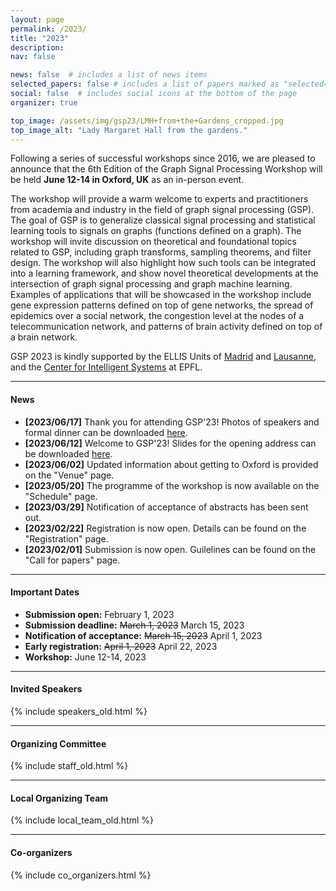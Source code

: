 ```yaml
---
layout: page
permalink: /2023/
title: "2023"
description: 
nav: false

news: false  # includes a list of news items
selected_papers: false # includes a list of papers marked as "selected={true}"
social: false  # includes social icons at the bottom of the page
organizer: true

top_image: /assets/img/gsp23/LMH+from+the+Gardens_cropped.jpg
top_image_alt: "Lady Margaret Hall from the gardens."
---
```


Following a series of successful workshops since 2016, we are pleased to announce that the 6th Edition of the Graph Signal Processing Workshop will be held **June 12-14 in Oxford, UK** as an in-person event.

The workshop will provide a warm welcome to experts and practitioners from academia and industry in the field of graph signal processing (GSP). The goal of GSP is to generalize classical signal processing and statistical learning tools to signals on graphs (functions defined on a graph). The workshop will invite discussion on theoretical and foundational topics related to GSP, including graph transforms, sampling theorems, and filter design. The workshop will also highlight how such tools can be integrated into a learning framework, and show novel theoretical developments at the intersection of graph signal processing and graph machine learning. Examples of applications that will be showcased in the workshop include gene expression patterns defined on top of gene networks, the spread of epidemics over a social network, the congestion level at the nodes of a telecommunication network, and patterns of brain activity defined on top of a brain network.

GSP 2023 is kindly supported by the ELLIS Units of [Madrid](https://ellismadrid.es) and [Lausanne](https://www.epfl.ch/research/domains/epfl-ellis/), and the [Center for Intelligent Systems](https://www.epfl.ch/research/domains/cis/) at EPFL.

---
#### News
+ **[2023/06/17]** Thank you for attending GSP'23! Photos of speakers and formal dinner can be downloaded [here](https://www.dropbox.com/sh/uiktctu2s86tkwa/AAB3ZKZHyq_nTNnD4QlMZym1a?dl=0).
+ **[2023/06/12]** Welcome to GSP'23! Slides for the opening address can be downloaded [here](https://gspworkshop.org/assets/pdf/opening.pdf).
+ **[2023/06/02]** Updated information about getting to Oxford is provided on the "Venue" page.
+ **[2023/05/20]** The programme of the workshop is now available on the "Schedule" page.
+ **[2023/03/29]** Notification of acceptance of abstracts has been sent out.
+ **[2023/02/22]** Registration is now open. Details can be found on the "Registration" page.
+ **[2023/02/01]** Submission is now open. Guilelines can be found on the "Call for papers" page.

---
#### Important Dates
+ **Submission open:** February 1, 2023
+ **Submission deadline:** <s>March 1, 2023</s> March 15, 2023
+ **Notification of acceptance:** <s>March 15, 2023</s> April 1, 2023
+ **Early registration:** <s>April 1, 2023</s> April 22, 2023
+ **Workshop:** June 12-14, 2023

---
#### Invited Speakers

<!---
+ [Markus Püschel](https://acl.inf.ethz.ch/people/markusp/) (ETH Zürich)
+ [Gitta Kutyniok](https://www.ai.math.uni-muenchen.de/members/professor/kutyniok/index.html) (LMU Munich)
+ [Hoi-To Wai](https://www1.se.cuhk.edu.hk/~htwai/) (Chinese University of Hong Kong)
+ [Peter Battaglia](https://scholar.google.com/citations?user=nQ7Ij30AAAAJ&hl=en) (DeepMind)
+ [Wei Hu](https://www.wict.pku.edu.cn/huwei/) (Peking University)
+ [Pietro Liò](https://www.cl.cam.ac.uk/~pl219/) (University of Cambridge)
--->

{% include speakers_old.html %}

---
#### Organizing Committee
<!---
+ [Xiaowen Dong](https://web.media.mit.edu/~xdong/) (University of Oxford)
+ [Antonio Marques](https://www.tsc.urjc.es/~amarques/) (King Juan Carlos University)
+ [Gonzalo Mateos](https://www.hajim.rochester.edu/ece/sites/gmateos//) (University of Rochester)
+ [Santiago Segarra](https://segarra.rice.edu) (Rice University)
+ [Dorina Thanou](https://people.epfl.ch/dorina.thanou?lang=en) (EPFL)
+ [Laura Toni](https://www.ucl.ac.uk/iccs/dr-laura-toni) (University College London)
--->

{% include staff_old.html %}


---
#### Local Organizing Team
<!---
+ [Keyue Jiang](https://garyball.github.io/) (University College London)
+ [Henry Kenlay](https://henrykenlay.github.io/) (University of Oxford)
+ Bohan Tang (University of Oxford)
--->

{% include local_team_old.html %}


---
#### Co-organizers

{% include co_organizers.html %}

